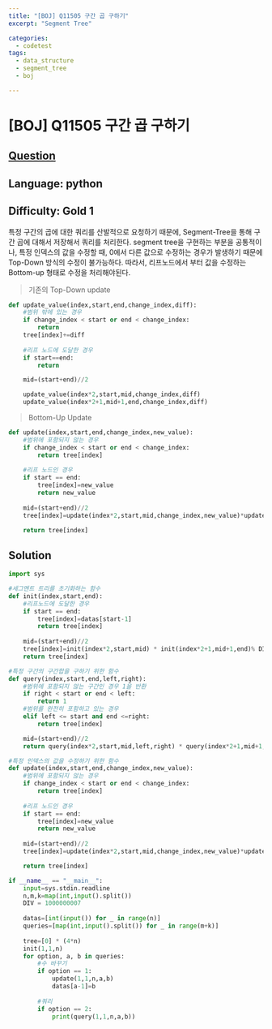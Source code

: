 ```yaml
---
title: "[BOJ] Q11505 구간 곱 구하기"
excerpt: "Segment Tree"

categories:
  - codetest
tags:
  - data_structure
  - segment_tree
  - boj

---
```

# [BOJ] Q11505 구간 곱 구하기
## [Question](https://www.acmicpc.net/problem/11505)
## Language: python
## Difficulty: Gold 1

특정 구간의 곱에 대한 쿼리를 산발적으로 요청하기 때문에, Segment-Tree을 통해 구간 곱에 대해서 저장해서 쿼리를 처리한다. segment tree을 구현하는 부분을 공통적이나, 특정 인덱스의 값을 수정할 때, 0에서 다른 값으로 수정하는 경우가 발생하기 때문에 Top-Down 방식의 수정이 불가능하다. 따라서, 리프노드에서 부터 값을 수정하는 Bottom-up 형태로 수정을 처리해야된다.

> 기존의 Top-Down update

```python
def update_value(index,start,end,change_index,diff):
    #범위 밖에 있는 경우
    if change_index < start or end < change_index:
        return
    tree[index]+=diff
    
    #리프 노드에 도달한 경우
    if start==end:
        return

    mid=(start+end)//2

    update_value(index*2,start,mid,change_index,diff)
    update_value(index*2+1,mid+1,end,change_index,diff)
```

> Bottom-Up Update

```python
def update(index,start,end,change_index,new_value):
    #범위에 포함되지 않는 경우
    if change_index < start or end < change_index:
        return tree[index]
    
    #리프 노드인 경우
    if start == end:
        tree[index]=new_value
        return new_value
    
    mid=(start+end)//2
    tree[index]=update(index*2,start,mid,change_index,new_value)*update(index*2+1,mid+1,end,change_index,new_value)% DIV

    return tree[index]
```

## Solution

```python
import sys

#세그멘트 트리를 초기화하는 함수
def init(index,start,end):
    #리프노드에 도달한 경우
    if start == end:
        tree[index]=datas[start-1]
        return tree[index]
    
    mid=(start+end)//2
    tree[index]=init(index*2,start,mid) * init(index*2+1,mid+1,end)% DIV
    return tree[index]

#특정 구간의 구간합을 구하기 위한 함수
def query(index,start,end,left,right):
    #범위에 포함되지 않는 구간인 경우 1을 반환
    if right < start or end < left:
        return 1
    #범위를 완전히 포함하고 있는 경우
    elif left <= start and end <=right:
        return tree[index]

    mid=(start+end)//2
    return query(index*2,start,mid,left,right) * query(index*2+1,mid+1,end,left,right)% DIV

#특정 인덱스의 값을 수정하기 위한 함수
def update(index,start,end,change_index,new_value):
    #범위에 포함되지 않는 경우
    if change_index < start or end < change_index:
        return tree[index]
    
    #리프 노드인 경우
    if start == end:
        tree[index]=new_value
        return new_value
    
    mid=(start+end)//2
    tree[index]=update(index*2,start,mid,change_index,new_value)*update(index*2+1,mid+1,end,change_index,new_value)% DIV

    return tree[index]

if __name__ == "__main__":
    input=sys.stdin.readline
    n,m,k=map(int,input().split())
    DIV = 1000000007
    
    datas=[int(input()) for _ in range(n)]
    queries=[map(int,input().split()) for _ in range(m+k)]
    
    tree=[0] * (4*n)
    init(1,1,n)
    for option, a, b in queries:
        #수 바꾸기
        if option == 1:
            update(1,1,n,a,b)
            datas[a-1]=b
            
        #쿼리
        if option == 2:
            print(query(1,1,n,a,b))

```